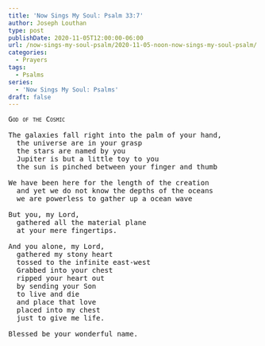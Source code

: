 ```yaml
---
title: 'Now Sings My Soul: Psalm 33:7'
author: Joseph Louthan
type: post
publishDate: 2020-11-05T12:00:00-06:00
url: /now-sings-my-soul-psalm/2020-11-05-noon-now-sings-my-soul-psalm/
categories:
  - Prayers
tags:
  - Psalms
series:
  - 'Now Sings My Soul: Psalms'
draft: false
---
```

<pre>
<div style="font-variant: small-caps;">God of the Cosmic</div>
The galaxies fall right into the palm of your hand,
  the universe are in your grasp
  the stars are named by you
  Jupiter is but a little toy to you
  the sun is pinched between your finger and thumb

We have been here for the length of the creation
  and yet we do not know the depths of the oceans
  we are powerless to gather up a ocean wave

But you, my Lord,
  gathered all the material plane
  at your mere fingertips.

And you alone, my Lord,
  gathered my stony heart
  tossed to the infinite east-west
  Grabbed into your chest
  ripped your heart out
  by sending your Son
  to live and die
  and place that love
  placed into my chest
  just to give me life.

Blessed be your wonderful name.
</pre>
